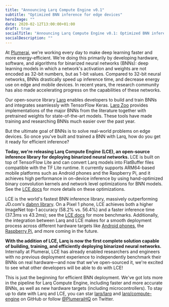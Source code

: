 ```yaml
---
title: "Announcing Larq Compute Engine v0.1"
subtitle: "Optimized BNN inference for edge devices"
heroImage: ""
date: 2020-02-12T13:00:00+01:00
draft: true
socialTitle: "Announcing Larq Compute Engine v0.1: Optimized BNN inference for edge devices"
socialDescription: ""
---
```


At [Plumerai](https://plumerai.com), we're working every day to make deep learning faster and more energy-efficient.
We're doing this primarily by developing hardware, software, and algorithms for binarized neural networks (BNNs): deep learning models in which a network's activation and weights are not encoded as 32-bit numbers, but as 1-bit values.
Compared to 32-bit neural networks, BNNs drastically speed up inference time, and decrease energy use on edge and mobile devices.
In recent years, the research community has also made accelerating progress on the capabilities of these networks.

Our open-source library [Larq](https://larq.dev) enables developers to build and train BNNs and integrates seamlessly with TensorFlow Keras.
[Larq Zoo](https://github.com/larq/zoo) provides implementations of the major BNNs from the literature together with pretrained weights for state-of-the-art models.
These tools have made training and researching BNNs much easier over the past year.

But the ultimate goal of BNNs is to solve real-world problems on edge devices.
So once you've built and trained a BNN with Larq, how do you get it ready for efficient inference?

**Today, we're releasing Larq Compute Engine (LCE), an open-source inference library for deploying binarized neural networks.**
LCE is built on top of TensorFlow Lite and can convert Larq models into FlatBuffer files compatible with the TF Lite runtime.
It currently supports ARM64-based mobile platforms such as Android phones and the Raspberry Pi, and it achieves high performance in on-device inference by using hand-optimized binary convolution kernels and network level optimizations for BNN models.
See the [LCE docs](TODO) for more details on these optimizations.

LCE is the world's fastest BNN inference library, massively outperforming JD.com's [dabnn library](https://github.com/JDAI-CV/dabnn).
On a Pixel 1 phone, LCE achieves both a higher ImageNet top-1 accuracy (58.2% vs.
56.4%) and a faster inference time (37.3ms vs 43.2ms); see the [LCE docs](TODO) for more benchmarks.
Additionally, the integration between Larq and LCE makes for a smooth deployment process across different hardware targets like [Android phones](TODO), the [Raspberry Pi](TODO), and more coming in the future.

**With the addition of LCE, Larq is now the first complete solution capable of building, training, and efficiently deploying binarized neural networks.**
Internally at Plumerai, LCE has already enabled researchers and engineers with no previous deployment experience to independently benchmark their BNNs on real hardware—and now that we've open-sourced it, we're excited to see what other developers will be able to do with LCE!

This is just the beginning for efficient BNN deployment.
We've got lots more in the pipeline for Larq Compute Engine, including faster and more accurate BNNs, as well as new hardware targets (including microcontrollers).
To stay up to date with Larq and LCE, you can star [larq/larq](https://github.com/larq/larq) and [larq/compute-engine](https://github.com/larq/compute-engine) on GitHub or follow [@PlumeraiHQ](https://twitter.com/plumeraihq) on Twitter.
